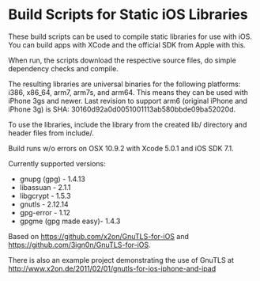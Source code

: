 Build Scripts for Static iOS Libraries
======================================

These build scripts can be used to compile static libraries for use with iOS. You can build apps with XCode and the official SDK from Apple with this.

When run, the scripts download the respective source files, do simple dependency checks and compile.

The resulting libraries are universal binaries for the following platforms: i386, x86_64, arm7, arm7s, and arm64. This means they can be used with iPhone 3gs and newer. Last revision to support arm6 (original iPhone and iPhone 3g) is SHA: 30160d92a0d0051001113ab580bbde09ba52020d.

To use the libraries, include the library from the created lib/ directory and header files from include/.

Build runs w/o errors on OSX 10.9.2 with Xcode 5.0.1 and iOS SDK 7.1.

Currently supported versions:

 * gnupg (gpg) - 1.4.13
 * libassuan - 2.1.1
 * libgcrypt - 1.5.3
 * gnutls - 2.12.14
 * gpg-error - 1.12
 * gpgme (gpg made easy)- 1.4.3

Based on https://github.com/x2on/GnuTLS-for-iOS and https://github.com/3ign0n/GnuTLS-for-iOS.

There is also an example project demonstrating the use of GnuTLS at http://www.x2on.de/2011/02/01/gnutls-for-ios-iphone-and-ipad
